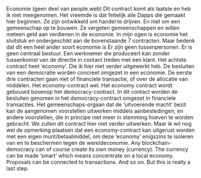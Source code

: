 
Economie (geen deel van people.web)
Dit contract komt als laatste en heb ik niet meegenomen. Het vreemde is dat feitelijk alle Dapps die gemaakt hier beginnen. Ze zijn ontwikkeld om handel te drijven. En niet om een gemeenschap op te bouwen. Ze vergeten gemeenschappen en willen meteen geld aan verdienen in de economie. In mijn ogen is economie het sluitstuk en ondergeschikt aan de bovenstaande 7 contracten.
Maar bedenk dat dit een heel ander soort economie is Er zijn geen tussenpersonen. Er is geen centraal bestuur. Een werknemer die produceert kan zonder tussenkomst van de directie in contact treden met een klant.
Het achtste contract heet ‘economy’. Die ik hier niet verder uitgewerkt heb. De besluiten van een democratie worden concreet omgezet in een economie.   De eerste drie contracten gaan niet of financiele transactie, of over de allocatie van middelen. Het economy-contract wel. Het economy contract wordt gebouwd bovenop het democracy-contract. In dit contact worden de besluiten genomen in het democracy-contract omgezet in financiele transacties. Het gemeenschaps-orgaan dat de ‘uitvoerende macht’ bezit kan de aangenomen voorstellen uitwerken middels aanbestedingen, en andere voorstellen, die in principe niet meer in stemming hoeven te worden gebracht. We zullen dit contract hier niet verder uitwerken.  Maar ik wil nog wel de opmerking plaatsen dat een economy-contract kan uitgerust worden met een eigen munt/betaalmiddel, om deze  ‘economy’ enigszins te isoleren van en te beschermen tegen  de wereldeconomie.
Any blockchain-democracy can of course create its own money (currency). The currency can be made ‘smart’ which means concentrate on a local economy.  Proposals can be connected to transactions. And so on. But this is really a last step.
